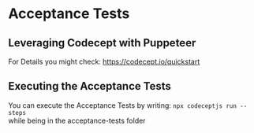 # Acceptance Tests  

## Leveraging Codecept with Puppeteer  

For Details you might check: https://codecept.io/quickstart  

## Executing the Acceptance Tests  
You can execute the Acceptance Tests by writing:
```npx codeceptjs run --steps```  
while being in the acceptance-tests folder
